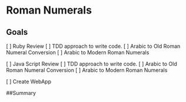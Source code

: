 # Roman Numerals
## Goals
  [ ] Ruby Review
    [ ] TDD approach to write code.
    [ ] Arabic to Old Roman Numeral Conversion
    [ ] Arabic to Modern Roman Numerals

  [ ] Java Script Review
    [ ] TDD approach to write code.
    [ ] Arabic to Old Roman Numeral Conversion
    [ ] Arabic to Modern Roman Numerals

  [ ] Create WebApp


##Summary
